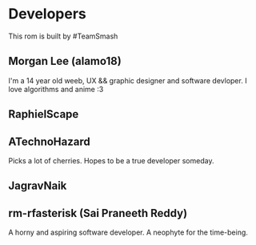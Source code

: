 # Developers
This rom is built by #TeamSmash

## Morgan Lee (alamo18)
I'm a 14 year old weeb, UX && graphic designer and software devloper. I love algorithms and anime :3

## RaphielScape

## ATechnoHazard
Picks a lot of cherries. Hopes to be a true developer someday.

## JagravNaik

## rm-rfasterisk (Sai Praneeth Reddy)
A horny and aspiring software developer. A neophyte for the time-being.
